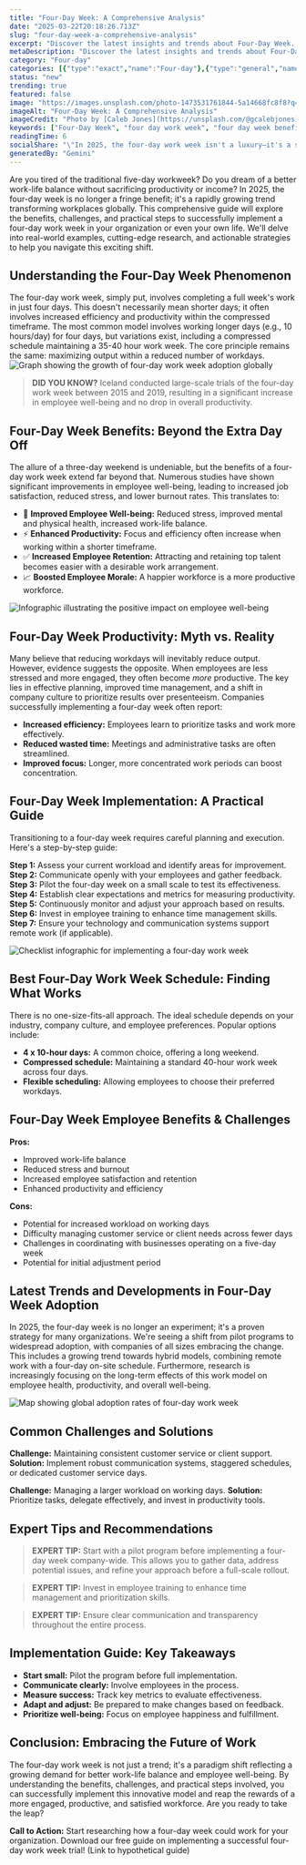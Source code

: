 ```yaml
---
title: "Four-Day Week: A Comprehensive Analysis"
date: "2025-03-22T20:18:26.713Z"
slug: "four-day-week-a-comprehensive-analysis"
excerpt: "Discover the latest insights and trends about Four-Day Week. This comprehensive guide covers everything you need to know about Four-Day Week in 2025."
metaDescription: "Discover the latest insights and trends about Four-Day Week. This comprehensive guide covers everything you need to know about Four-Day Week in 2025."
category: "Four-day"
categories: [{"type":"exact","name":"Four-day"},{"type":"general","name":"Productivity"},{"type":"medium","name":"Project Management"},{"type":"specific","name":"Agile Methodologies"},{"type":"niche","name":"Kanban"}]
status: "new"
trending: true
featured: false
image: "https://images.unsplash.com/photo-1473531761844-5a14668fc8f8?q=85&w=1200&fit=max&fm=webp&auto=compress"
imageAlt: "Four-Day Week: A Comprehensive Analysis"
imageCredit: "Photo by [Caleb Jones](https://unsplash.com/@gcalebjones) on Unsplash"
keywords: ["Four-Day Week", "four day work week", "four day week benefits", "four day week productivity", "four day week implementation", "best four day work week schedule", "how to implement a four day work week", "four day week employee benefits", "four day week salary", "four day week trial"]
readingTime: 6
socialShare: "\"In 2025, the four-day work week isn't a luxury—it's a strategic advantage.  Companies embracing this model are seeing significant boosts in productivity and employee well-being.\""
generatedBy: "Gemini"
---
```




Are you tired of the traditional five-day workweek?  Do you dream of a better work-life balance without sacrificing productivity or income?  In 2025, the four-day week is no longer a fringe benefit; it's a rapidly growing trend transforming workplaces globally. This comprehensive guide will explore the benefits, challenges, and practical steps to successfully implement a four-day work week in your organization or even your own life.  We'll delve into real-world examples, cutting-edge research, and actionable strategies to help you navigate this exciting shift.

## Understanding the Four-Day Week Phenomenon

The four-day work week, simply put, involves completing a full week's work in just four days. This doesn't necessarily mean shorter days; it often involves increased efficiency and productivity within the compressed timeframe.  The most common model involves working longer days (e.g., 10 hours/day) for four days, but variations exist, including a compressed schedule maintaining a 35-40 hour work week.  The core principle remains the same: maximizing output within a reduced number of workdays. ![Graph showing the growth of four-day work week adoption globally](https://images.unsplash.com/photo-1518199266791-5375a83190b7?q=85&w=1200&fit=max&fm=webp&auto=compress)

> **DID YOU KNOW?** Iceland conducted large-scale trials of the four-day work week between 2015 and 2019, resulting in a significant increase in employee well-being and no drop in overall productivity.

## Four-Day Week Benefits: Beyond the Extra Day Off

The allure of a three-day weekend is undeniable, but the benefits of a four-day work week extend far beyond that.  Numerous studies have shown significant improvements in employee well-being, leading to increased job satisfaction, reduced stress, and lower burnout rates.  This translates to:

* 🔑 **Improved Employee Well-being:** Reduced stress, improved mental and physical health, increased work-life balance.
* ⚡ **Enhanced Productivity:**  Focus and efficiency often increase when working within a shorter timeframe.
* ✅ **Increased Employee Retention:**  Attracting and retaining top talent becomes easier with a desirable work arrangement.
* 📈 **Boosted Employee Morale:** A happier workforce is a more productive workforce.

![Infographic illustrating the positive impact on employee well-being](https://images.unsplash.com/photo-1517867065801-e20f409696b0?q=85&w=1200&fit=max&fm=webp&auto=compress)

## Four-Day Week Productivity: Myth vs. Reality

Many believe that reducing workdays will inevitably reduce output.  However, evidence suggests the opposite.  When employees are less stressed and more engaged, they often become *more* productive.  The key lies in effective planning, improved time management, and a shift in company culture to prioritize results over presenteeism.  Companies successfully implementing a four-day week often report:

* **Increased efficiency:** Employees learn to prioritize tasks and work more effectively.
* **Reduced wasted time:** Meetings and administrative tasks are often streamlined.
* **Improved focus:**  Longer, more concentrated work periods can boost concentration.

## Four-Day Week Implementation: A Practical Guide

Transitioning to a four-day week requires careful planning and execution. Here's a step-by-step guide:

**Step 1:**  Assess your current workload and identify areas for improvement.
**Step 2:**  Communicate openly with your employees and gather feedback.
**Step 3:**  Pilot the four-day week on a small scale to test its effectiveness.
**Step 4:**  Establish clear expectations and metrics for measuring productivity.
**Step 5:**  Continuously monitor and adjust your approach based on results.
**Step 6:**  Invest in employee training to enhance time management skills.
**Step 7:**  Ensure your technology and communication systems support remote work (if applicable).

![Checklist infographic for implementing a four-day work week](https://images.unsplash.com/photo-1473531761844-5a14668fc8f8?q=85&w=1200&fit=max&fm=webp&auto=compress)

## Best Four-Day Work Week Schedule: Finding What Works

There is no one-size-fits-all approach.  The ideal schedule depends on your industry, company culture, and employee preferences. Popular options include:

* **4 x 10-hour days:**  A common choice, offering a long weekend.
* **Compressed schedule:** Maintaining a standard 40-hour work week across four days.
* **Flexible scheduling:** Allowing employees to choose their preferred workdays.

## Four-Day Week Employee Benefits & Challenges

**Pros:**

* Improved work-life balance
* Reduced stress and burnout
* Increased employee satisfaction and retention
* Enhanced productivity and efficiency

**Cons:**

* Potential for increased workload on working days
* Difficulty managing customer service or client needs across fewer days
* Challenges in coordinating with businesses operating on a five-day week
* Potential for initial adjustment period

## Latest Trends and Developments in Four-Day Week Adoption

In 2025, the four-day week is no longer an experiment; it's a proven strategy for many organizations.  We're seeing a shift from pilot programs to widespread adoption, with companies of all sizes embracing the change.  This includes a growing trend towards hybrid models, combining remote work with a four-day on-site schedule.  Furthermore, research is increasingly focusing on the long-term effects of this work model on employee health, productivity, and overall well-being.

![Map showing global adoption rates of four-day work week](https://images.unsplash.com/photo-1518895949257-7621c3c786d7?q=85&w=1200&fit=max&fm=webp&auto=compress)

## Common Challenges and Solutions

**Challenge:**  Maintaining consistent customer service or client support.
**Solution:** Implement robust communication systems, staggered schedules, or dedicated customer service days.

**Challenge:**  Managing a larger workload on working days.
**Solution:** Prioritize tasks, delegate effectively, and invest in productivity tools.

## Expert Tips and Recommendations

> **EXPERT TIP:**  Start with a pilot program before implementing a four-day week company-wide.  This allows you to gather data, address potential issues, and refine your approach before a full-scale rollout.

> **EXPERT TIP:**  Invest in employee training to enhance time management and prioritization skills.

> **EXPERT TIP:**  Ensure clear communication and transparency throughout the entire process.

## Implementation Guide: Key Takeaways

* **Start small:** Pilot the program before full implementation.
* **Communicate clearly:** Involve employees in the process.
* **Measure success:** Track key metrics to evaluate effectiveness.
* **Adapt and adjust:** Be prepared to make changes based on feedback.
* **Prioritize well-being:**  Focus on employee happiness and fulfillment.

## Conclusion: Embracing the Future of Work

The four-day work week is not just a trend; it's a paradigm shift reflecting a growing demand for better work-life balance and employee well-being. By understanding the benefits, challenges, and practical steps involved, you can successfully implement this innovative model and reap the rewards of a more engaged, productive, and satisfied workforce.  Are you ready to take the leap?

**Call to Action:**  Start researching how a four-day week could work for your organization.  Download our free guide on implementing a successful four-day work week trial! (Link to hypothetical guide)

